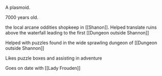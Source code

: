 A plasmoid.

7000 years old.

the local arcane oddities shopkeep in [[Shanon]]. Helped translate ruins above the waterfall leading to the first [[Dungeon outside Shannon]]

Helped with puzzles found in the wide sprawling dungeon of [[Dungeon outside Shannon]]

Likes puzzle boxes and assisting in adventure

Goes on date with [[Lady Frouden]]
